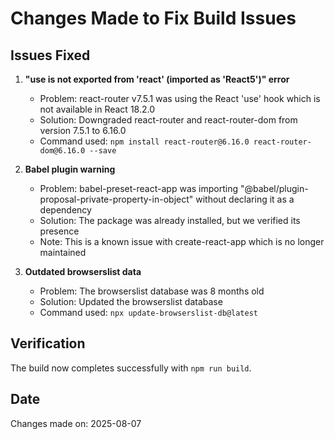# Changes Made to Fix Build Issues

## Issues Fixed

1. **"use is not exported from 'react' (imported as 'React5')" error**
   - Problem: react-router v7.5.1 was using the React 'use' hook which is not available in React 18.2.0
   - Solution: Downgraded react-router and react-router-dom from version 7.5.1 to 6.16.0
   - Command used: `npm install react-router@6.16.0 react-router-dom@6.16.0 --save`

2. **Babel plugin warning**
   - Problem: babel-preset-react-app was importing "@babel/plugin-proposal-private-property-in-object" without declaring it as a dependency
   - Solution: The package was already installed, but we verified its presence
   - Note: This is a known issue with create-react-app which is no longer maintained

3. **Outdated browserslist data**
   - Problem: The browserslist database was 8 months old
   - Solution: Updated the browserslist database
   - Command used: `npx update-browserslist-db@latest`

## Verification
The build now completes successfully with `npm run build`.

## Date
Changes made on: 2025-08-07